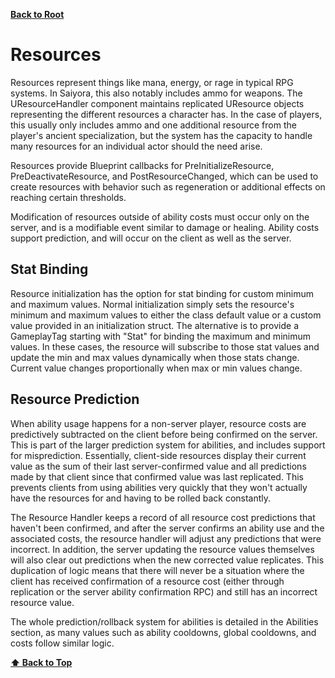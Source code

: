 <a name="top"></a>
**[Back to Root](/README.md)**

# Resources

Resources represent things like mana, energy, or rage in typical RPG systems. In Saiyora, this also notably includes ammo for weapons. The UResourceHandler component maintains replicated UResource objects representing the different resources a character has. In the case of players, this usually only includes ammo and one additional resource from the player's ancient specialization, but the system has the capacity to handle many resources for an individual actor should the need arise.

Resources provide Blueprint callbacks for PreInitializeResource, PreDeactivateResource, and PostResourceChanged, which can be used to create resources with behavior such as regeneration or additional effects on reaching certain thresholds. 

Modification of resources outside of ability costs must occur only on the server, and is a modifiable event similar to damage or healing. Ability costs support prediction, and will occur on the client as well as the server.

## Stat Binding

Resource initialization has the option for stat binding for custom minimum and maximum values. Normal initialization simply sets the resource's minimum and maximum values to either the class default value or a custom value provided in an initialization struct. The alternative is to provide a GameplayTag starting with "Stat" for binding the maximum and minimum values. In these cases, the resource will subscribe to those stat values and update the min and max values dynamically when those stats change. Current value changes proportionally when max or min values change.

## Resource Prediction

When ability usage happens for a non-server player, resource costs are predictively subtracted on the client before being confirmed on the server. This is part of the larger prediction system for abilities, and includes support for misprediction. Essentially, client-side resources display their current value as the sum of their last server-confirmed value and all predictions made by that client since that confirmed value was last replicated. This prevents clients from using abilities very quickly that they won't actually have the resources for and having to be rolled back constantly.

The Resource Handler keeps a record of all resource cost predictions that haven't been confirmed, and after the server confirms an ability use and the associated costs, the resource handler will adjust any predictions that were incorrect. In addition, the server updating the resource values themselves will also clear out predictions when the new corrected value replicates. This duplication of logic means that there will never be a situation where the client has received confirmation of a resource cost (either through replication or the server ability confirmation RPC) and still has an incorrect resource value.

The whole prediction/rollback system for abilities is detailed in the Abilities section, as many values such as ability cooldowns, global cooldowns, and costs follow similar logic.

**[⬆ Back to Top](#top)**
